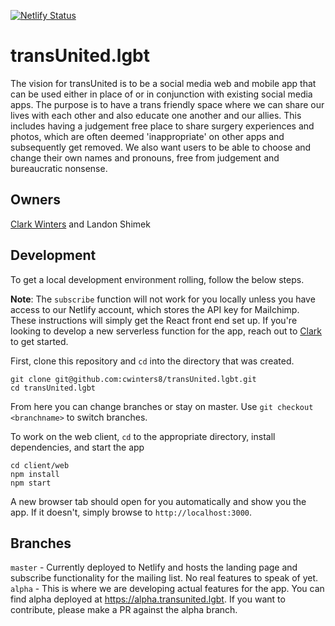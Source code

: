 [![Netlify Status](https://api.netlify.com/api/v1/badges/c1eeef83-4053-4e3f-b106-663f92db958d/deploy-status)](https://app.netlify.com/sites/transunited/deploys)

# transUnited.lgbt

The vision for transUnited is to be a social media web and mobile app that can be used either in place of or in conjunction with existing social media apps. The purpose is to have a trans friendly space where we can share our lives with each other and also educate one another and our allies. This includes having a judgement free place to share surgery experiences and photos, which are often deemed 'inappropriate' on other apps and subsequently get removed. We also want users to be able to choose and change their own names and pronouns, free from judgement and bureaucratic nonsense.

## Owners
[Clark Winters](@cwinters8) and Landon Shimek

## Development
To get a local development environment rolling, follow the below steps.

**Note**: The `subscribe` function will not work for you locally unless you have access to our Netlify account, which stores the API key for Mailchimp. These instructions will simply get the React front end set up. If you're looking to develop a new serverless function for the app, reach out to [Clark](@cwinters8) to get started.

First, clone this repository and `cd` into the directory that was created.
```
git clone git@github.com:cwinters8/transUnited.lgbt.git
cd transUnited.lgbt
```

From here you can change branches or stay on master. Use `git checkout <branchname>` to switch branches.

To work on the web client, `cd` to the appropriate directory, install dependencies, and start the app
```
cd client/web
npm install
npm start
```

A new browser tab should open for you automatically and show you the app. If it doesn't, simply browse to `http://localhost:3000`.

## Branches
`master` - Currently deployed to Netlify and hosts the landing page and subscribe functionality for the mailing list. No real features to speak of yet.
`alpha` - This is where we are developing actual features for the app. You can find alpha deployed at https://alpha.transunited.lgbt. If you want to contribute, please make a PR against the alpha branch.